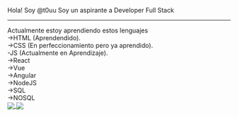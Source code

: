 Hola! Soy @t0uu
Soy un aspirante a Developer Full Stack
<hr>
Actualmente estoy aprendiendo estos lenguajes<br/>
->HTML (Aprendendido).<br/>
->CSS (En perfeccionamiento pero ya aprendido).<br/>
-JS (Actualmente en Aprendizaje).<br/>
<!--En lista de Aprendizaje a futuro-->
->React<br/>
->Vue<br/>
->Angular<br/>
->NodeJS<br/>
->SQL<br/>
->NOSQL<br/>
<a href="https://github.com/anuraghazra/github-readme-stats">
  <img align="center" src="https://github-readme-stats.vercel.app/api/pin/?username=t0uu&repo=github-readme-stats" />
</a>
<a href="https://github.com/anuraghazra/convoychat">
  <img align="center" src="https://github-readme-stats.vercel.app/api/pin/?username=t0uu&repo=convoychat" />
</a>

<!--Futuro Perfil Developer Full Stack-->
